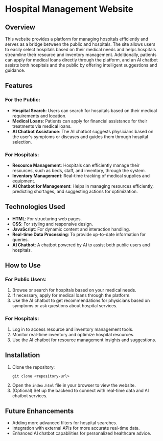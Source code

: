 # Hospital Management Website

## Overview

This website provides a platform for managing hospitals efficiently and serves as a bridge between the public and hospitals. The site allows users to easily select hospitals based on their medical needs and helps hospitals streamline their resource and inventory management. Additionally, patients can apply for medical loans directly through the platform, and an AI chatbot assists both hospitals and the public by offering intelligent suggestions and guidance.

## Features

### For the Public:
- **Hospital Search**: Users can search for hospitals based on their medical requirements and location.
- **Medical Loans**: Patients can apply for financial assistance for their treatments via medical loans.
- **AI Chatbot Assistance**: The AI chatbot suggests physicians based on the user's symptoms or diseases and guides them through hospital selection.

### For Hospitals:
- **Resource Management**: Hospitals can efficiently manage their resources, such as beds, staff, and inventory, through the system.
- **Inventory Management**: Real-time tracking of medical supplies and equipment.
- **AI Chatbot for Management**: Helps in managing resources efficiently, predicting shortages, and suggesting actions for optimization.

## Technologies Used
- **HTML**: For structuring web pages.
- **CSS**: For styling and responsive design.
- **JavaScript**: For dynamic content and interaction handling.
- **Real-time Data Processing**: To provide up-to-date information for queries.
- **AI Chatbot**: A chatbot powered by AI to assist both public users and hospitals.

## How to Use

### For Public Users:
1. Browse or search for hospitals based on your medical needs.
2. If necessary, apply for medical loans through the platform.
3. Use the AI chatbot to get recommendations for physicians based on symptoms or ask questions about hospital services.

### For Hospitals:
1. Log in to access resource and inventory management tools.
2. Monitor real-time inventory and optimize hospital resources.
3. Use the AI chatbot for resource management insights and suggestions.

## Installation
1. Clone the repository:
   ```
   git clone <repository-url>
   ```
2. Open the `index.html` file in your browser to view the website.
3. (Optional) Set up the backend to connect with real-time data and AI chatbot services.

## Future Enhancements
- Adding more advanced filters for hospital searches.
- Integration with external APIs for more accurate real-time data.
- Enhanced AI chatbot capabilities for personalized healthcare advice.
